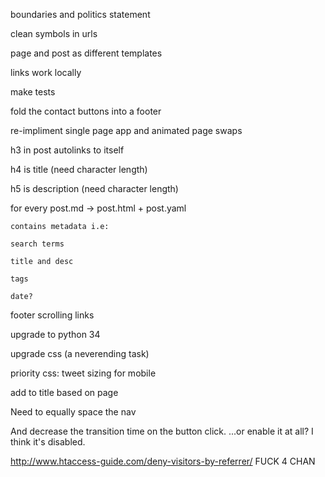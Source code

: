 boundaries and politics statement

clean symbols in urls

page and post as different templates

links work locally

make tests

fold the contact buttons into a footer

re-impliment single page app and animated page swaps

h3 in post autolinks to itself

h4 is title (need character length)

h5 is description (need character length)

for every post.md -> post.html + post.yaml
	
	contains metadata i.e:
	
	search terms
	
	title and desc
	
	tags
	
	date?

footer scrolling links

upgrade to python 34

upgrade css (a neverending task)

priority css: tweet sizing for mobile

add to title based on page

Need to equally space the nav

And decrease the transition time on the button click. ...or enable it at all? I think it's disabled.

http://www.htaccess-guide.com/deny-visitors-by-referrer/ FUCK 4 CHAN